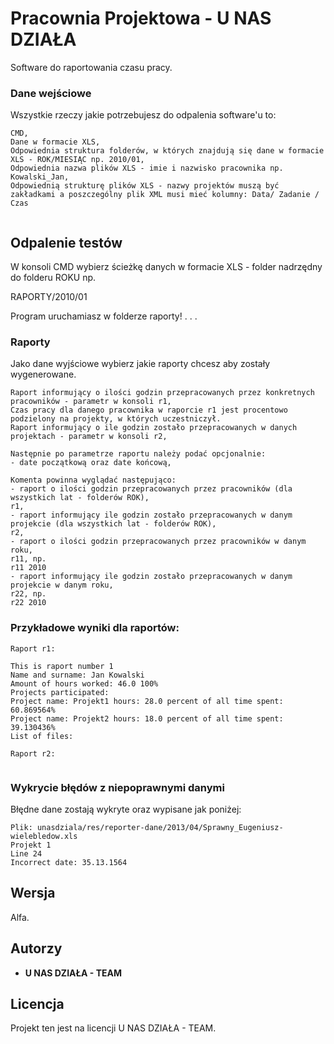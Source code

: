 # Pracownia Projektowa - U NAS DZIAŁA

Software do raportowania czasu pracy. 

### Dane wejściowe

Wszystkie rzeczy jakie potrzebujesz do odpalenia software'u to:

```
CMD,
Dane w formacie XLS,
Odpowiednia struktura folderów, w których znajdują się dane w formacie XLS - ROK/MIESIĄC np. 2010/01,
Odpowiednia nazwa plików XLS - imie i nazwisko pracownika np. Kowalski_Jan,
Odpowiednią strukturę plików XLS - nazwy projektów muszą być zakładkami a poszczególny plik XML musi mieć kolumny: Data/ Zadanie / Czas 


```

## Odpalenie testów

W konsoli CMD wybierz ścieżkę danych w formacie XLS - folder nadrzędny do folderu ROKU np. 

RAPORTY/2010/01

Program uruchamiasz w folderze raporty! 
.
.
.


### Raporty

Jako dane wyjściowe wybierz jakie raporty chcesz aby zostały wygenerowane.

```
Raport informujący o ilości godzin przepracowanych przez konkretnych pracowników - parametr w konsoli r1, 
Czas pracy dla danego pracownika w raporcie r1 jest procentowo podzielony na projekty, w których uczestniczył.  
Raport informujący o ile godzin zostało przepracowanych w danych projektach - parametr w konsoli r2,

Następnie po parametrze raportu należy podać opcjonalnie: 
- date początkową oraz date końcową,

Komenta powinna wyglądać następująco: 
- raport o ilości godzin przepracowanych przez pracowników (dla wszystkich lat - folderów ROK),
r1, 
- raport informujący ile godzin zostało przepracowanych w danym projekcie (dla wszystkich lat - folderów ROK),
r2,
- raport o ilości godzin przepracowanych przez pracowników w danym roku,
r11, np. 
r11 2010
- raport informujący ile godzin zostało przepracowanych w danym projekcie w danym roku,
r22, np. 
r22 2010

```

### Przykładowe wyniki dla raportów: 

```
Raport r1:

This is raport number 1
Name and surname: Jan Kowalski
Amount of hours worked: 46.0 100%
Projects participated: 
Project name: Projekt1 hours: 28.0 percent of all time spent: 60.869564%
Project name: Projekt2 hours: 18.0 percent of all time spent: 39.130436%
List of files: 

Raport r2: 


```

### Wykrycie błędów z niepoprawnymi danymi

Błędne dane zostają wykryte oraz wypisane jak poniżej:

```
Plik: unasdziala/res/reporter-dane/2013/04/Sprawny_Eugeniusz-wielebledow.xls
Projekt 1
Line 24
Incorrect date: 35.13.1564
```

## Wersja

Alfa.

## Autorzy

* **U NAS DZIAŁA - TEAM** 

## Licencja

Projekt ten jest na licencji U NAS DZIAŁA - TEAM.

